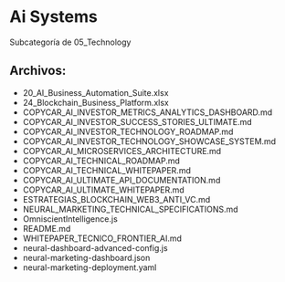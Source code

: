 # Ai Systems

Subcategoría de 05_Technology

## Archivos:

- 20_AI_Business_Automation_Suite.xlsx
- 24_Blockchain_Business_Platform.xlsx
- COPYCAR_AI_INVESTOR_METRICS_ANALYTICS_DASHBOARD.md
- COPYCAR_AI_INVESTOR_SUCCESS_STORIES_ULTIMATE.md
- COPYCAR_AI_INVESTOR_TECHNOLOGY_ROADMAP.md
- COPYCAR_AI_INVESTOR_TECHNOLOGY_SHOWCASE_SYSTEM.md
- COPYCAR_AI_MICROSERVICES_ARCHITECTURE.md
- COPYCAR_AI_TECHNICAL_ROADMAP.md
- COPYCAR_AI_TECHNICAL_WHITEPAPER.md
- COPYCAR_AI_ULTIMATE_API_DOCUMENTATION.md
- COPYCAR_AI_ULTIMATE_WHITEPAPER.md
- ESTRATEGIAS_BLOCKCHAIN_WEB3_ANTI_VC.md
- NEURAL_MARKETING_TECHNICAL_SPECIFICATIONS.md
- OmniscientIntelligence.js
- README.md
- WHITEPAPER_TECNICO_FRONTIER_AI.md
- neural-dashboard-advanced-config.js
- neural-marketing-dashboard.json
- neural-marketing-deployment.yaml
